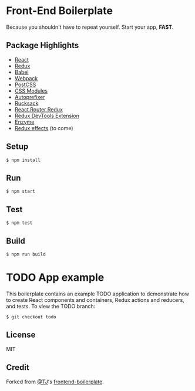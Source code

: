 
# Front-End Boilerplate

Because you shouldn't have to repeat yourself.  Start your app, **FAST**.

## Package Highlights

- [React](https://facebook.github.io/react/)
- [Redux](https://github.com/reactjs/redux)
- [Babel](https://babeljs.io/)
- [Webpack](https://webpack.github.io)
- [PostCSS](https://github.com/postcss/postcss)
- [CSS Modules](https://github.com/outpunk/postcss-modules)
- [Autoprefixer](https://github.com/postcss/autoprefixer)
- [Rucksack](http://simplaio.github.io/rucksack/docs)
- [React Router Redux](https://github.com/reactjs/react-router-redux)
- [Redux DevTools Extension](https://github.com/zalmoxisus/redux-devtools-extension)
- [Enzyme](http://airbnb.io/enzyme/)
- [Redux effects](https://github.com/redux-effects/redux-effects) (to come)

## Setup

```
$ npm install
```

## Run

```
$ npm start
```

## Test

```
$ npm test
```

## Build

```
$ npm run build
```

# TODO App example

This boilerplate contains an example TODO application to demonstrate how to create React components and containers, Redux actions and reducers, and tests.  To view the TODO branch:

```
$ git checkout todo
```

## License

MIT

## Credit

Forked from [@TJ](https://github.com/tj)'s [frontend-boilerplate](https://github.com/tj/frontend-boilerplate).
